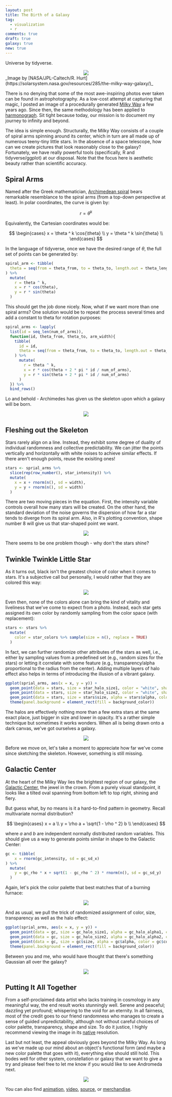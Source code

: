 ```yaml
---
layout: post
title: The Birth of a Galaxy
tag:
  - visualization
  - r
comments: true
draft: true
galaxy: true
new: true
---
```


Universe by tidyverse.

<div align="center">
  <img src="https://shawenyao.github.io/R/output/milky_way/plot_0_demo.jpg" />
</div>
_Image by [NASA/JPL-Caltech/R. Hurt](https://solarsystem.nasa.gov/resources/285/the-milky-way-galaxy/)_

There is no denying that some of the most awe-inspiring photos ever taken can be found in astrophotography. As a low-cost attempt at capturing that magic, I posted an image of a procedurally generated [Milky Way](/Milky-Way/) a few years ago. Since then, the same methodology has been applied to [harmonograph](/Milky-Way-Meets-Harmonograph/). Sit tight because today, our mission is to document my journey to infinity and beyond. 

The idea is simple enough. Structurally, the Milky Way consists of a couple of spiral arms spinning around its center, which in turn are all made up of numerous teeny-tiny little stars. In the absence of a space telescope, how can we create pictures that look reasonably close to the galaxy? Fortunately, we have really powerful tools (specifically, R and tidyverse/ggplot) at our disposal. Note that the focus here is aesthetic beauty rather than scientific accuracy.

## Spiral Arms

Named after the Greek mathematician, [Archimedean spiral](https://en.wikipedia.org/wiki/Archimedean_spiral) bears remarkable resemblance to the spiral arms (from a top-down perspective at least). In polar coordinates, the curve is given by:

$$
r = \theta ^ k
$$

Equivalently, the Cartesian coordinates would be:

$$
\begin{cases}
x = \theta ^ k \cos{\theta} \\ 
y = \theta ^ k \sin{\theta} \\
\end{cases}
$$

In the language of tidyverse, once we have the desired range of $\theta$, the full set of points can be generated by:

```r
spiral_arm <- tibble(
  theta = seq(from = theta_from, to = theta_to, length.out = theta_length)
) %>% 
  mutate(
    r = theta ^ k,
    x = r * cos(theta),
    y = r * sin(theta)
  )
```

This should get the job done nicely. Now, what if we want more than one spiral arms? One solution would be to repeat the process several times and add a constant to theta for rotation purposes:

```r
spiral_arms <- lapply(
  list(id = seq_len(num_of_arms)),
  function(id, theta_from, theta_to, arm_width){
    tibble(
      id = id,
      theta = seq(from = theta_from, to = theta_to, length.out = theta_length)
    ) %>% 
      mutate(
        r = theta ^ k,
        x = r * cos(theta + 2 * pi * id / num_of_arms),
        y = r * sin(theta + 2 * pi * id / num_of_arms)
      )
  }) %>% 
  bind_rows()
```

Lo and behold - Archimedes has given us the skeleton upon which a galaxy will be born.

<div align="center">
  <img src="https://shawenyao.github.io/R/output/milky_way/plot_1_spiral_arms_skeleton.jpg" />
</div>

## Fleshing out the Skeleton

Stars rarely align on a line. Instead, they exhibit some degree of duality of individual randomness and collective predictability. We can jitter the points vertically and horizontally with white noises to achieve similar effects. If there aren't enough points, reuse the exisiting ones!

```r
stars <- sprial_arms %>% 
  slice(rep(row_number(), star_intensity)) %>% 
  mutate(
    x = x + rnorm(n(), sd = width),
    y = y + rnorm(n(), sd = width)
  )
```

There are two moving pieces in the equation. First, the intensity variable controls overall how many stars will be created. On the other hand, the standard deviation of the noise governs the dispersion of how far a star tends to diverge from its spiral arm. Also, in R's plotting convention, shape number 8 will give us that star-shaped point we want.

<div align="center">
  <img src="https://shawenyao.github.io/R/output/milky_way/plot_3.0_spiral_arms.jpg" />
</div>

There seems to be one problem though - why don't the stars shine?

## Twinkle Twinkle Little Star

As it turns out, black isn't the greatest choice of color when it comes to stars. It's a subjective call but personally, I would rather that they are colored this way:

<div align="center">
  <img src="https://shawenyao.github.io/R/output/milky_way/plot_2_star_unit.jpg" />
</div>

Even then, none of the colors alone can bring the kind of vitality and liveliness that we've come to expect from a photo. Instead, each star gets assigned its own color by randomly sampling from the color space (with replacement):

```r
stars <- stars %>%
  mutate(
    color = star_colors %>% sample(size = n(), replace = TRUE)
  )
```

In fact, we can further randomize other attributes of the stars as well, i.e., either by sampling values from a predefined set (e.g., random sizes for the stars) or letting it correlate with some feature (e.g., transparency/alpha proportional to the radius from the center). Adding multiple layers of halo effect also helps in terms of introducing the illusion of a vibrant galaxy.

```r
ggplot(sprial_arms, aes(x = x, y = y)) +
  geom_point(data = stars, size = star_halo_size1, color = "white", shape = 8) +
  geom_point(data = stars, size = star_halo_size2, color = "white", shape = 8) +
  geom_point(data = stars, size = stars$size, alpha = stars$alpha, color = stars$color, shape = 8) +
  theme(panel.background = element_rect(fill = background_color))
```

The halos are effectively nothing more than a few extra stars at the same exact place, just bigger in size and lower in opacity. It's a rather simple technique but sometimes it works wonders. When all is being drawn onto a dark canvas, we've got ourselves a galaxy.

<div align="center">
  <img src="https://shawenyao.github.io/R/output/milky_way/plot_3_spiral_arms.jpg" />
</div>

Before we move on, let's take a moment to appreciate how far we've come since sketching the skeleton. However, something is still missing.

## Galactic Center

At the heart of the Milky Way lies the brightest region of our galaxy, the [Galactic Center](https://en.wikipedia.org/wiki/Galactic_Center), the jewel in the crown. From a purely visual standpoint, it looks like a tilted oval spanning from bottom left to top right, shining and fiery. 

But guess what, by no means is it a hard-to-find pattern in geometry. Recall multivariate normal distribution?

$$
\begin{cases}
x = a \\ 
y = \rho a + \sqrt{1 - \rho ^ 2} b \\
\end{cases}
$$

where $a$ and $b$ are independent normally distributed random variables. This should give us a way to generate points similar in shape to the Galactic Center:

```r
gc <- tibble(
    x = rnorm(gc_intensity, sd = gc_sd_x)
) %>% 
  mutate(
    y = gc_rho * x + sqrt(1 - gc_rho ^ 2) * rnorm(n(), sd = gc_sd_y)
  )
```

Again, let's pick the color palette that best matches that of a burning furnace:

<div align="center">
  <img src="https://shawenyao.github.io/R/output/milky_way/plot_4_galactic_center_unit.jpg" />
</div>

And as usual, we pull the trick of randomized assignment of color, size, transparency as well as the halo effect:

```r
ggplot(sprial_arms, aes(x = x, y = y)) +
  geom_point(data = gc, size = gc_halo_size1, alpha = gc_halo_alpha1, color = "gold", shape = 8) +
  geom_point(data = gc, size = gc_halo_size2, alpha = gc_halo_alpha2, color = "gold", shape = 8) +
  geom_point(data = gc, size = gc$size, alpha = gc$alpha, color = gc$color, shape = 8) +
  theme(panel.background = element_rect(fill = background_color))
```

Between you and me, who would have thought that there's something Gaussian all over the galaxy?

<div align="center">
  <img src="https://shawenyao.github.io/R/output/milky_way/plot_5_galactic_center.jpg" />
</div>

## Putting It All Together

From a self-proclaimed data artist who lacks training in cosmology in any meaningful way, the end result works stunningly well. Serene and peaceful; dazzling yet profound; whispering to the void for an eternity. In all fairness, most of the credit goes to our friend randomness who manages to create a sense of guided unpredictability, although not without careful choices of color palette, transparency, shape and size. To do it justice, I highly recommend viewing the image in its [native](https://shawenyao.github.io/R/output/milky_way/milky_way_large.jpg) resolution.

Last but not least, the appeal obviously goes beyond the Milky Way. As long as we've made up our mind about an object's functional form (and maybe a new color palette that goes with it), everything else should still hold. This bodes well for other system, constellation or galaxy that we want to give a try and please feel free to let me know if you would like to see Andromeda next.

<div align="center">
  <img src="https://shawenyao.github.io/R/output/milky_way/milky_way_large2.jpg" />
</div>

You can also find [animation](https://shawenyao.github.io/R/output/milky_way/animation.html), [video](https://shawenyao.github.io/R/output/milky_way/video.html), [source](https://github.com/shawenyao/R/blob/master/main/milky_way/milky_way_plot_large.R), or [merchandise](https://displate.com/displate/712287?art=5be7f871363ea).
